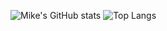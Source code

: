 ![Mike's GitHub stats](https://github-readme-stats.vercel.app/api?username=m17kea&count_private=true&show_icons=true&theme=radical)
![Top Langs](https://github-readme-stats.vercel.app/api/top-langs/?username=m17kea&layout=compact&theme=radical)

<!--
**m17kea/m17kea** is a ✨ _special_ ✨ repository because its `README.md` (this file) appears on your GitHub profile.

Here are some ideas to get you started:

- 🔭 I’m currently working on ...
- 🌱 I’m currently learning ...
- 👯 I’m looking to collaborate on ...
- 🤔 I’m looking for help with ...
- 💬 Ask me about ...
- 📫 How to reach me: ...
- 😄 Pronouns: ...
- ⚡ Fun fact: ...
-->
